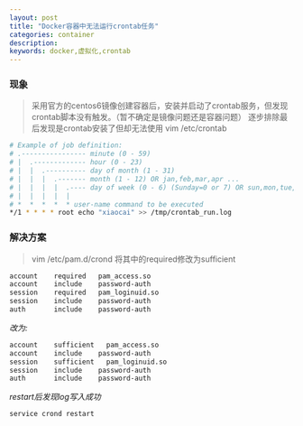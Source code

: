 ```yaml
---
layout: post
title: "Docker容器中无法运行crontab任务"
categories: container
description: 
keywords: docker,虚拟化,crontab
---
```



### 现象

> 采用官方的centos6镜像创建容器后，安装并启动了crontab服务，但发现crontab脚本没有触发。（暂不确定是镜像问题还是容器问题）
> 逐步排除最后发现是crontab安装了但却无法使用
> vim /etc/crontab

```bash
# Example of job definition:
# .---------------- minute (0 - 59)
# |  .------------- hour (0 - 23)
# |  |  .---------- day of month (1 - 31)
# |  |  |  .------- month (1 - 12) OR jan,feb,mar,apr ...
# |  |  |  |  .---- day of week (0 - 6) (Sunday=0 or 7) OR sun,mon,tue,wed,thu,fri,sat
# |  |  |  |  |
# *  *  *  *  * user-name command to be executed
*/1 * * * * root echo "xiaocai" >> /tmp/crontab_run.log 
```



### 解决方案

> vim /etc/pam.d/crond
> 将其中的required修改为sufficient

```bash
account    required   pam_access.so
account    include    password-auth
session    required   pam_loginuid.so
session    include    password-auth
auth       include    password-auth
```

*改为:*

```bash
account    sufficient   pam_access.so
account    include    password-auth
session    sufficient   pam_loginuid.so
session    include    password-auth
auth       include    password-auth
```

*restart后发现log写入成功*

```bash
service crond restart
```
